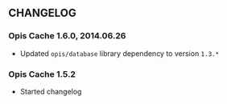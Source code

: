 CHANGELOG
-----------
### Opis Cache 1.6.0, 2014.06.26

* Updated `opis/database` library dependency to version `1.3.*`

### Opis Cache 1.5.2

* Started changelog
